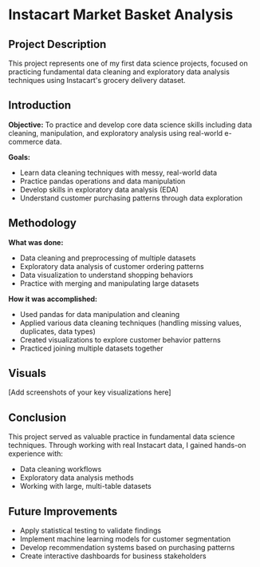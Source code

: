 # Instacart Market Basket Analysis

## Project Description
This project represents one of my first data science projects, focused on practicing fundamental data cleaning and exploratory data analysis techniques using Instacart's grocery delivery dataset.

## Introduction
**Objective:** To practice and develop core data science skills including data cleaning, manipulation, and exploratory analysis using real-world e-commerce data.

**Goals:**
- Learn data cleaning techniques with messy, real-world data
- Practice pandas operations and data manipulation
- Develop skills in exploratory data analysis (EDA)
- Understand customer purchasing patterns through data exploration

## Methodology
**What was done:**
- Data cleaning and preprocessing of multiple datasets
- Exploratory data analysis of customer ordering patterns
- Data visualization to understand shopping behaviors
- Practice with merging and manipulating large datasets

**How it was accomplished:**
- Used pandas for data manipulation and cleaning
- Applied various data cleaning techniques (handling missing values, duplicates, data types)
- Created visualizations to explore customer behavior patterns
- Practiced joining multiple datasets together

## Visuals
[Add screenshots of your key visualizations here]

## Conclusion
This project served as valuable practice in fundamental data science techniques. Through working with real Instacart data, I gained hands-on experience with:
- Data cleaning workflows
- Exploratory data analysis methods
- Working with large, multi-table datasets

## Future Improvements
- Apply statistical testing to validate findings
- Implement machine learning models for customer segmentation
- Develop recommendation systems based on purchasing patterns
- Create interactive dashboards for business stakeholders
